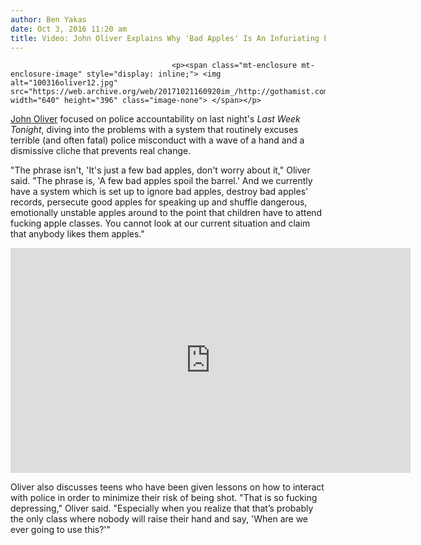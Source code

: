 ```yaml
---
author: Ben Yakas
date: Oct 3, 2016 11:20 am
title: Video: John Oliver Explains Why 'Bad Apples' Is An Infuriating Excuse For Police Misconduct
---
```


	
										<p><span class="mt-enclosure mt-enclosure-image" style="display: inline;"> <img alt="100316oliver12.jpg" src="https://web.archive.org/web/20171021160920im_/http://gothamist.com/attachments/byakas/100316oliver12.jpg" width="640" height="396" class="image-none"> </span></p>

<p><a href="https://web.archive.org/web/20171021160920/http://gothamist.com/tags/johnoliver">John Oliver</a> focused on police accountability on last night&apos;s <em>Last Week Tonight</em>, diving into the problems with a system that routinely excuses terrible (and often fatal) police misconduct with a wave of a hand and a dismissive cliche that prevents real change.</p>

<p>&quot;The phrase isn&apos;t, &apos;It&apos;s just a few bad apples, don&apos;t worry about it,&quot; Oliver said. &quot;The phrase is, &apos;A few bad apples spoil the barrel.&apos; And we currently have a system which is set up to ignore bad apples, destroy bad apples&apos; records, persecute good apples for speaking up and shuffle dangerous, emotionally unstable apples around to the point that children have to attend fucking apple classes. You cannot look at our current situation and claim that anybody likes them apples.&quot;</p>

<p><iframe width="640" height="360" src="https://web.archive.org/web/20171021160920if_/https://www.youtube.com/embed/zaD84DTGULo" frameborder="0" allowfullscreen></iframe></p>

<p>Oliver also discusses teens who have been given lessons on how to interact with police in order to minimize their risk of being shot. &quot;That is so fucking depressing,&quot; Oliver said. &quot;Especially when you realize that that&#x2019;s probably the only class where nobody will raise their hand and say, &apos;When are we ever going to use this?&apos;&quot;</p>					
										
									
				